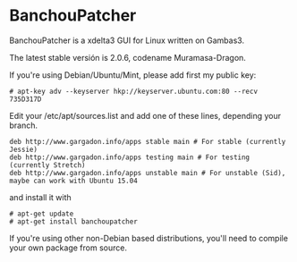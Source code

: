 BanchouPatcher
==============
BanchouPatcher is a xdelta3 GUI for Linux written on Gambas3.

The latest stable versión is 2.0.6, codename Muramasa-Dragon.

If you're using Debian/Ubuntu/Mint, please add first my public key:
```
# apt-key adv --keyserver hkp://keyserver.ubuntu.com:80 --recv 735D317D
```

Edit your /etc/apt/sources.list and add one of these lines, depending your branch.
```
deb http://www.gargadon.info/apps stable main # For stable (currently Jessie)
deb http://www.gargadon.info/apps testing main # For testing (currently Stretch)
deb http://www.gargadon.info/apps unstable main # For unstable (Sid), maybe can work with Ubuntu 15.04
```

and install it with
```
# apt-get update
# apt-get install banchoupatcher
```

If you're using other non-Debian based distributions, you'll need to compile your own package from source.
